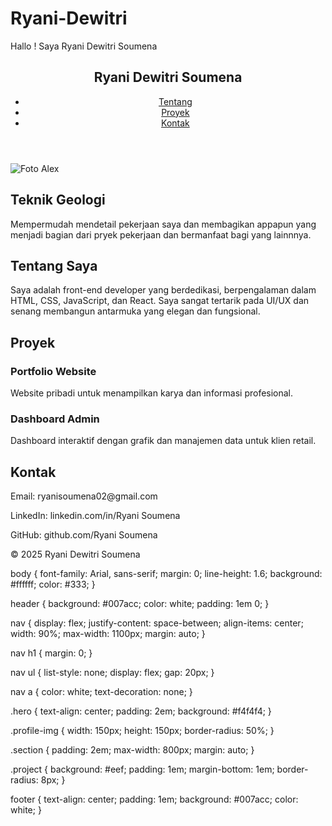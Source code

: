 # Ryani-Dewitri
Hallo ! Saya Ryani Dewitri Soumena
<!DOCTYPE html>
<html lang="id">
<head>
  <meta charset="UTF-8" />
  <meta name="viewport" content="width=device-width, initial-scale=1.0" />
  <title>Ryani Dewitri Soumena - Portfolio</title>
  <link rel="stylesheet" href="style.css" />
</head>
<body>
  <header>
    <nav>
      <h1>Ryani Dewitri Soumena</h1>
      <ul>
        <li><a href="#about">Tentang</a></li>
        <li><a href="#projects">Proyek</a></li>
        <li><a href="#contact">Kontak</a></li>
      </ul>
    </nav>
  </header>

  <section class="hero">
    <img src="assets/profile.jpg" alt="Foto Alex" class="profile-img" />
    <h2>Teknik Geologi</h2>
    <p>Mempermudah mendetail pekerjaan saya dan membagikan appapun yang menjadi bagian dari pryek pekerjaan dan bermanfaat bagi yang lainnnya.</p>
  </section>

  <section id="about" class="section">
    <h2>Tentang Saya</h2>
    <p>
      Saya adalah front-end developer yang berdedikasi, berpengalaman dalam HTML, CSS, JavaScript, dan React. Saya sangat tertarik pada UI/UX dan senang membangun antarmuka yang elegan dan fungsional.
    </p>
  </section>

  <section id="projects" class="section">
    <h2>Proyek</h2>
    <div class="project">
      <h3>Portfolio Website</h3>
      <p>Website pribadi untuk menampilkan karya dan informasi profesional.</p>
    </div>
    <div class="project">
      <h3>Dashboard Admin</h3>
      <p>Dashboard interaktif dengan grafik dan manajemen data untuk klien retail.</p>
    </div>
  </section>

  <section id="contact" class="section">
    <h2>Kontak</h2>
    <p>Email: ryanisoumena02@gmail.com</p>
    <p>LinkedIn: linkedin.com/in/Ryani Soumena</p>
    <p>GitHub: github.com/Ryani Soumena</p>
  </section>

  <footer>
    <p>&copy; 2025 Ryani Dewitri Soumena</p>
  </footer>
</body>
</html>
body {
  font-family: Arial, sans-serif;
  margin: 0;
  line-height: 1.6;
  background: #ffffff;
  color: #333;
}

header {
  background: #007acc;
  color: white;
  padding: 1em 0;
}

nav {
  display: flex;
  justify-content: space-between;
  align-items: center;
  width: 90%;
  max-width: 1100px;
  margin: auto;
}

nav h1 {
  margin: 0;
}

nav ul {
  list-style: none;
  display: flex;
  gap: 20px;
}

nav a {
  color: white;
  text-decoration: none;
}

.hero {
  text-align: center;
  padding: 2em;
  background: #f4f4f4;
}

.profile-img {
  width: 150px;
  height: 150px;
  border-radius: 50%;
}

.section {
  padding: 2em;
  max-width: 800px;
  margin: auto;
}

.project {
  background: #eef;
  padding: 1em;
  margin-bottom: 1em;
  border-radius: 8px;
}

footer {
  text-align: center;
  padding: 1em;
  background: #007acc;
  color: white;
}
